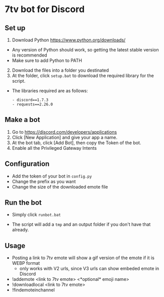 # 7tv bot for Discord

## Set up
1) Download Python https://www.python.org/downloads/
- Any version of Python should work, so getting the latest stable version is recommended
- Make sure to add Python to PATH
2) Download the files into a folder you destinated
3) At the folder, click `setup.bat` to download the required library for the script. 
- The libraries required are as follows:
    ```
    - discord==1.7.3
    - requests==2.26.0
    ```

## Make a bot
1) Go to https://discord.com/developers/applications
2) Click [New Application] and give your app a name.
3) At the bot tab, click [Add Bot], then copy the Token of the bot.
4) Enable all the Privileged Gateway Intents

## Configuration
- Add the token of your bot in `config.py`
- Change the prefix as you want
- Change the size of the downloaded emote file

## Run the bot
- Simply click `runbot.bat`
* The script will add a `tmp` and an output folder if you don't have that already. 

## Usage
- Posting a link to 7tv emote will show a gif version of the emote if it is WEBP format
    - only works with V2 urls, since V3 urls can show embeded emote in Discord
- !addemote <link to 7tv emote> <\*optional\* emoji name>
- !downloadlocal <link to 7tv emote> <emote size>
- !findemoteinchannel <channel name> <text>
